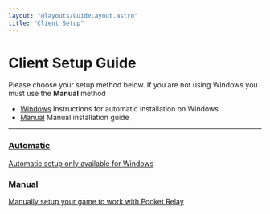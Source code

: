 ```yaml
---
layout: "@layouts/GuideLayout.astro"
title: "Client Setup"
---
```


# Client Setup Guide

Please choose your setup method below. If you are not using Windows
you must use the **Manual** method

- [Windows](/guide/client/windows) Instructions for automatic installation on Windows
- [Manual](/guide/client/manual) Manual installation guide

---

<div class="actions">
    <a class="action" href="/guide/client/windows">
        <h3 class="action__title">Automatic</h3>
        <p class="action__text">
            Automatic setup only available for Windows
        </p>
    </a>
    <a class="action" href="/guide/client/manual">
        <h3 class="action__title">Manual</h3>
        <p class="action__text">
        Manually setup your game to work with Pocket Relay
        </p>
    </a>
</div>
